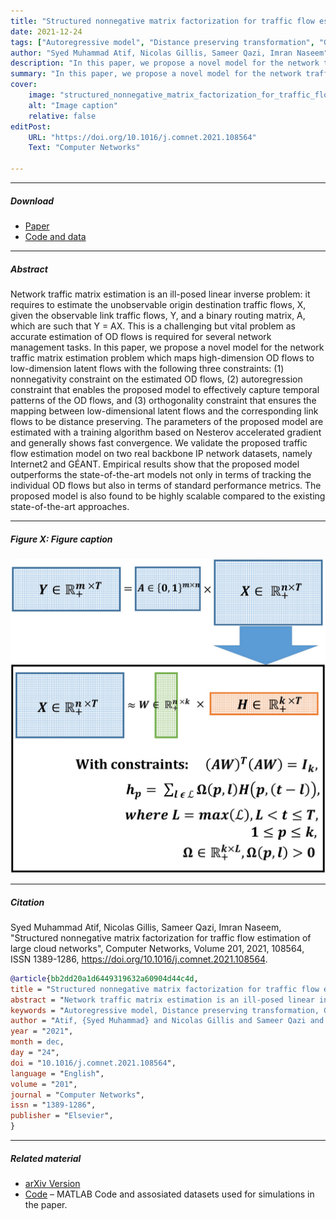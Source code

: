 ```yaml
---
title: "Structured nonnegative matrix factorization for traffic flow estimation of large cloud networks" 
date: 2021-12-24
tags: ["Autoregressive model", "Distance preserving transformation", "Graph embedding", "Nesterov accelerated gradient", "Network traffic matrix estimation", "Nonnegative matrix factorization"]
author: "Syed Muhammad Atif, Nicolas Gillis, Sameer Qazi, Imran Naseem"
description: "In this paper, we propose a novel model for the network traffic matrix estimation problem which maps high-dimension OD flows to low-dimension latent flows with the following three constraints: (1) nonnegativity constraint on the estimated OD flows, (2) autoregression constraint that enables the proposed model to effectively capture temporal patterns of the OD flows, and (3) orthogonality constraint that ensures the mapping between low-dimensional latent flows and the corresponding link flows to be distance preserving. The parameters of the proposed model are estimated with a training algorithm based on Nesterov accelerated gradient and generally shows fast convergence." 
summary: "In this paper, we propose a novel model for the network traffic matrix estimation problem which maps high-dimension OD flows to low-dimension latent flows with the following three constraints: (1) nonnegativity constraint on the estimated OD flows, (2) autoregression constraint that enables the proposed model to effectively capture temporal patterns of the OD flows, and (3) orthogonality constraint that ensures the mapping between low-dimensional latent flows and the corresponding link flows to be distance preserving. The parameters of the proposed model are estimated with a training algorithm based on Nesterov accelerated gradient and generally shows fast convergence." 
cover:
    image: "structured_nonnegative_matrix_factorization_for_traffic_flow_estimation.jpg"
    alt: "Image caption"
    relative: false
editPost:
    URL: "https://doi.org/10.1016/j.comnet.2021.108564"
    Text: "Computer Networks"

---
```


---

##### Download

+ [Paper](https://www.sciencedirect.com/science/article/abs/pii/S1389128621004771)
+ [Code and data](https://github.com/5y3datif/MCST-NMF)

---

##### Abstract

Network traffic matrix estimation is an ill-posed linear inverse problem: it requires to estimate the unobservable origin destination traffic flows, X, given the observable link traffic flows, Y, and a binary routing matrix, A, which are such that Y = AX. This is a challenging but vital problem as accurate estimation of OD flows is required for several network management tasks. In this paper, we propose a novel model for the network traffic matrix estimation problem which maps high-dimension OD flows to low-dimension latent flows with the following three constraints: (1) nonnegativity constraint on the estimated OD flows, (2) autoregression constraint that enables the proposed model to effectively capture temporal patterns of the OD flows, and (3) orthogonality constraint that ensures the mapping between low-dimensional latent flows and the corresponding link flows to be distance preserving. The parameters of the proposed model are estimated with a training algorithm based on Nesterov accelerated gradient and generally shows fast convergence. We validate the proposed traffic flow estimation model on two real backbone IP network datasets, namely Internet2 and GÉANT. Empirical results show that the proposed model outperforms the state-of-the-art models not only in terms of tracking the individual OD flows but also in terms of standard performance metrics. The proposed model is also found to be highly scalable compared to the existing state-of-the-art approaches.

---

##### Figure X: Figure caption

![](structured_nonnegative_matrix_factorization_for_traffic_flow_estimation.jpg)

---

##### Citation

Syed Muhammad Atif, Nicolas Gillis, Sameer Qazi, Imran Naseem, "Structured nonnegative matrix factorization for traffic flow estimation of large cloud networks", Computer Networks, Volume 201, 2021, 108564, ISSN 1389-1286, https://doi.org/10.1016/j.comnet.2021.108564.

```BibTeX
@article{bb2dd20a1d6449319632a60904d44c4d,
title = "Structured nonnegative matrix factorization for traffic flow estimation of large cloud networks",
abstract = "Network traffic matrix estimation is an ill-posed linear inverse problem: it requires to estimate the unobservable origin destination traffic flows, X, given the observable link traffic flows, Y, and a binary routing matrix, A, which are such that Y=AX. This is a challenging but vital problem as accurate estimation of OD flows is required for several network management tasks. In this paper, we propose a novel model for the network traffic matrix estimation problem which maps high-dimension OD flows to low-dimension latent flows with the following three constraints: (1) nonnegativity constraint on the estimated OD flows, (2) autoregression constraint that enables the proposed model to effectively capture temporal patterns of the OD flows, and (3) orthogonality constraint that ensures the mapping between low-dimensional latent flows and the corresponding link flows to be distance preserving. The parameters of the proposed model are estimated with a training algorithm based on Nesterov accelerated gradient and generally shows fast convergence. We validate the proposed traffic flow estimation model on two real backbone IP network datasets, namely Internet2 and G{\'E}ANT. Empirical results show that the proposed model outperforms the state-of-the-art models not only in terms of tracking the individual OD flows but also in terms of standard performance metrics. The proposed model is also found to be highly scalable compared to the existing state-of-the-art approaches.",
keywords = "Autoregressive model, Distance preserving transformation, Graph embedding, Nesterov accelerated gradient, Network traffic matrix estimation, Nonnegative matrix factorization",
author = "Atif, {Syed Muhammad} and Nicolas Gillis and Sameer Qazi and Imran Naseem",
year = "2021",
month = dec,
day = "24",
doi = "10.1016/j.comnet.2021.108564",
language = "English",
volume = "201",
journal = "Computer Networks",
issn = "1389-1286",
publisher = "Elsevier",
}
```

---

##### Related material

+ [arXiv Version](structured_nonnegative_matrix_factorization_for_traffic_flow_estimation.pdf)
+ [Code](https://github.com/5y3datif/MCST-NMF) – MATLAB Code and assosiated datasets used for simulations in the paper.


